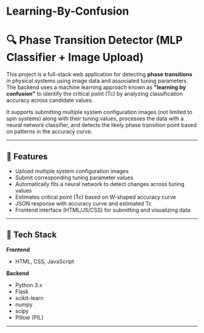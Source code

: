 # Learning-By-Confusion
# 🔍 Phase Transition Detector (MLP Classifier + Image Upload)

This project is a full-stack web application for detecting **phase transitions** in physical systems using image data and associated tuning parameters. The backend uses a machine learning approach known as **"learning by confusion"** to identify the critical point (Tc) by analyzing classification accuracy across candidate values.

It supports submitting multiple system configuration images (not limited to spin systems) along with their tuning values, processes the data with a neural network classifier, and detects the likely phase transition point based on patterns in the accuracy curve.

---

## 🚀 Features

- Upload multiple system configuration images
- Submit corresponding tuning parameter values
- Automatically fits a neural network to detect changes across tuning values
- Estimates critical point (Tc) based on W-shaped accuracy curve
- JSON response with accuracy curve and estimated Tc
- Frontend interface (HTML/JS/CSS) for submitting and visualizing data

---

## 🧱 Tech Stack

**Frontend**
- HTML, CSS, JavaScript

**Backend**
- Python 3.x
- Flask
- scikit-learn
- numpy
- scipy
- Pillow (PIL)

---
